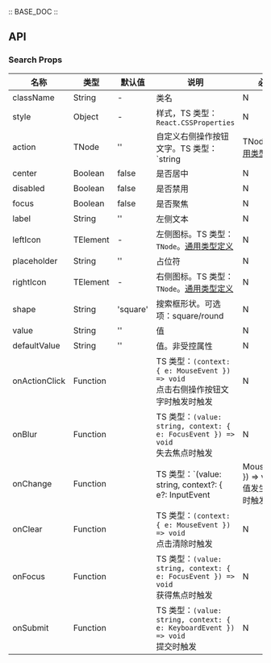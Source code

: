 :: BASE_DOC ::

## API
### Search Props

名称 | 类型 | 默认值 | 说明 | 必传
-- | -- | -- | -- | --
className | String | - | 类名 | N
style | Object | - | 样式，TS 类型：`React.CSSProperties` | N
action | TNode | '' | 自定义右侧操作按钮文字。TS 类型：`string | TNode`。[通用类型定义](https://github.com/TDesignOteam/tdesign-mobile-react/blob/develop/src/common.ts) | N
center | Boolean | false | 是否居中 | N
disabled | Boolean | false | 是否禁用 | N
focus | Boolean | false | 是否聚焦 | N
label | String | '' | 左侧文本 | N
leftIcon | TElement | - | 左侧图标。TS 类型：`TNode`。[通用类型定义](https://github.com/TDesignOteam/tdesign-mobile-react/blob/develop/src/common.ts) | N
placeholder | String | '' | 占位符 | N
rightIcon | TElement | - | 右侧图标。TS 类型：`TNode`。[通用类型定义](https://github.com/TDesignOteam/tdesign-mobile-react/blob/develop/src/common.ts) | N
shape | String | 'square' | 搜索框形状。可选项：square/round | N
value | String | '' | 值 | N
defaultValue | String | '' | 值。非受控属性 | N
onActionClick | Function |  | TS 类型：`(context: { e: MouseEvent }) => void`<br/>点击右侧操作按钮文字时触发时触发 | N
onBlur | Function |  | TS 类型：`(value: string, context: { e: FocusEvent }) => void`<br/>失去焦点时触发 | N
onChange | Function |  | TS 类型：`(value: string, context?: { e?: InputEvent | MouseEvent }) => void`<br/>值发生变化时触发 | N
onClear | Function |  | TS 类型：`(context: { e: MouseEvent }) => void`<br/>点击清除时触发 | N
onFocus | Function |  | TS 类型：`(value: string, context: { e: FocusEvent }) => void`<br/>获得焦点时触发 | N
onSubmit | Function |  | TS 类型：`(value: string, context: { e: KeyboardEvent }) => void`<br/>提交时触发 | N
